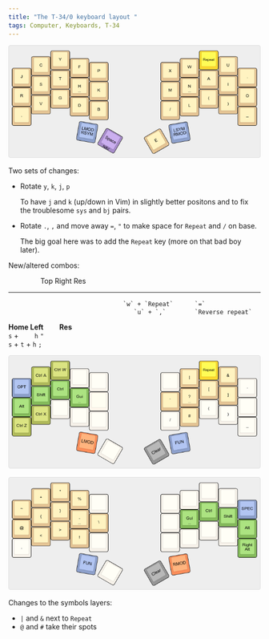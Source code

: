 ```yaml
---
title: "The T-34/0 keyboard layout "
tags: Computer, Keyboards, T-34
---
```


![](/images/t-34-0/base.png)

Two sets of changes:

- Rotate `y`, `k`, `j`, `p`

  To have `j` and `k` (up/down in Vim) in slightly better positons and to fix the troublesome `sys` and `bj` pairs.
- Rotate `.`, `,` and move away `=`, `"` to make space for `Repeat` and `/` on base.

  The big goal here was to add the `Repeat` key (more on that bad boy later).

New/altered combos:

                                    Top Right           Res
----------          -----           ------------        --------
                                    `w` + `Repeat`      `=`
                                       `u` + `,`        `Reverse repeat`
**Home Left**       **Res**        
`s` +   `h`             `"`            
`s` + `t` + `h`           `;`           

![](/images/t-34-0/lmod.png)

![](/images/t-34-0/rmod.png)

Changes to the symbols layers:

- `|` and `&` next to `Repeat`
- `@` and `#` take their spots

[isrt]: https://notgate.github.io/layout/
